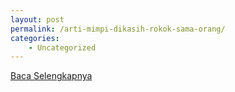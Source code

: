 ```yaml
---
layout: post
permalink: /arti-mimpi-dikasih-rokok-sama-orang/
categories:
    - Uncategorized
---
```


[Baca Selengkapnya](/04)